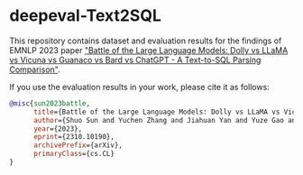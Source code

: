 # deepeval-Text2SQL


This repository contains dataset and evaluation results for the findings of EMNLP 2023 paper ["Battle of the Large Language Models: Dolly vs LLaMA vs Vicuna vs Guanaco vs Bard vs ChatGPT - A Text-to-SQL Parsing Comparison"](https://arxiv.org/abs/1911.04942).

If you use the evaluation results in your work, please cite it as follows:
``` bibtex
@misc{sun2023battle,
      title={Battle of the Large Language Models: Dolly vs LLaMA vs Vicuna vs Guanaco vs Bard vs ChatGPT -- A Text-to-SQL Parsing Comparison}, 
      author={Shuo Sun and Yuchen Zhang and Jiahuan Yan and Yuze Gao and Donovan Ong and Bin Chen and Jian Su},
      year={2023},
      eprint={2310.10190},
      archivePrefix={arXiv},
      primaryClass={cs.CL}
}
``` 

